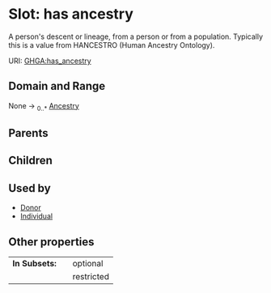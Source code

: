 
# Slot: has ancestry


A person's descent or lineage, from a person or from a population. Typically this is a value from HANCESTRO (Human Ancestry Ontology).

URI: [GHGA:has_ancestry](https://w3id.org/GHGA/has_ancestry)


## Domain and Range

None &#8594;  <sub>0..\*</sub> [Ancestry](Ancestry.md)

## Parents


## Children


## Used by

 * [Donor](Donor.md)
 * [Individual](Individual.md)

## Other properties

|  |  |  |
| --- | --- | --- |
| **In Subsets:** | | optional |
|  | | restricted |


